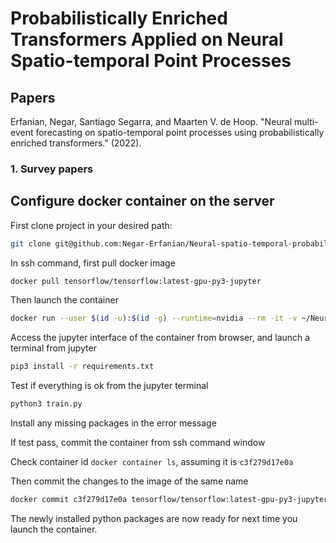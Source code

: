 # Probabilistically Enriched Transformers Applied on Neural Spatio-temporal Point Processes

## Papers

Erfanian, Negar, Santiago Segarra, and Maarten V. de Hoop. "Neural multi-event forecasting on spatio-temporal point processes using probabilistically enriched transformers." (2022).

### 1. Survey papers



## Configure docker container on the server

First clone project in your desired path:

```bash
git clone git@github.com:Negar-Erfanian/Neural-spatio-temporal-probabilistic-transformers.git
```

In ssh command, first pull docker image

```bash
docker pull tensorflow/tensorflow:latest-gpu-py3-jupyter
```

Then launch the container

```bash
docker run --user $(id -u):$(id -g) --runtime=nvidia --rm -it -v ~/Neural-spatio-temporal-probabilistic-transformers:/tensorflow/Neural-spatio-temporal-probabilistic-transformers -w /tensorflow/Neural-spatio-temporal-probabilistic-transformers -p 8300:8888 tensorflow/tensorflow:latest-gpu-py3-jupyter
```

Access the jupyter interface of the container from browser, and launch a terminal from jupyter

```bash
pip3 install -r requirements.txt
```

Test if everything is ok from the jupyter terminal

```bash
python3 train.py
```


Install any missing packages in the error message

If test pass, commit the container from ssh command window

Check container id `docker container ls`, assuming it is `c3f279d17e0a`

Then commit the changes to the image of the same name

```bash
docker commit c3f279d17e0a tensorflow/tensorflow:latest-gpu-py3-jupyter
```


The newly installed python packages are now ready for next time you launch the container.
